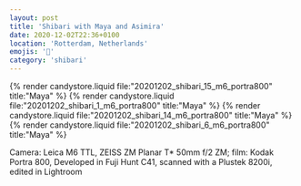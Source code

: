 ```yaml
---
layout: post
title: 'Shibari with Maya and Asimira'
date: 2020-12-02T22:36+0100
location: 'Rotterdam, Netherlands'
emojis: '🔞'
category: 'shibari'
---
```


{% render candystore.liquid file:"20201202_shibari_15_m6_portra800" title:"Maya" %}
{% render candystore.liquid file:"20201202_shibari_1_m6_portra800" title:"Maya" %}
{% render candystore.liquid file:"20201202_shibari_14_m6_portra800" title:"Maya" %}
{% render candystore.liquid file:"20201202_shibari_6_m6_portra800" title:"Maya" %}

Camera: Leica M6 TTL, ZEISS ZM Planar T\* 50mm f/2 ZM; film: Kodak Portra 800, Developed in Fuji Hunt C41, scanned with a Plustek 8200i, edited in Lightroom
